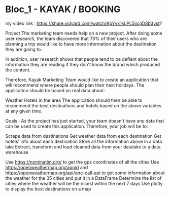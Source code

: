 # Bloc_1 - KAYAK / BOOKING
my video link : https://share.vidyard.com/watch/KpYvx1kLPL5iicgD8b3yst?


Project
The marketing team needs help on a new project. After doing some user research, the team discovered that 70% of their users who are planning a trip would like to have more information about the destination they are going to.

In addition, user research shows that people tend to be defiant about the information they are reading if they don't know the brand which produced the content.

Therefore, Kayak Marketing Team would like to create an application that will recommend where people should plan their next holidays. The application should be based on real data about:

Weather
Hotels in the area
The application should then be able to recommend the best destinations and hotels based on the above variables at any given time.

Goals :
As the project has just started, your team doesn't have any data that can be used to create this application. Therefore, your job will be to:

Scrape data from destinations
Get weather data from each destination
Get hotels' info about each destination
Store all the information above in a data lake
Extract, transform and load cleaned data from your datalake to a data warehouse

Use https://nominatim.org/ to get the gps coordinates of all the cities
Use https://openweathermap.org/appid and https://openweathermap.org/api/one-call-api to get some information about the weather for the 35 cities and put it in a DataFrame
Determine the list of cities where the weather will be the nicest within the next 7 days
Use plotly to display the best destinations on a map

